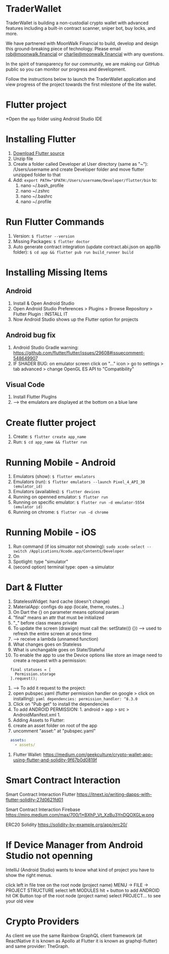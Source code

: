# TraderWallet

TraderWallet is building a non-custodial crypto wallet with advanced features including a built-in contract scanner, sniper bot, buy locks, and more.

We have partnered with MoonWalk Financial to build, develop and design this ground-breaking piece of technology. Please email rob@moonwalk.financial or charlie@moonwalk.financial with any questions.

In the spirit of transparency for our community, we are making our GitHub public so you can monitor our progress and development. 

Follow the instructions below to launch the TraderWallet application and view progress of the project towards the first milestone of the lite wallet.  

# Flutter project

*Open the `app` folder using Android Studio IDE

# Installing Flutter

1. [Download Flutter source](https://docs.flutter.dev/get-started/install/macos)
1. Unzip file
1. Create a folder called Developer at User directory (same as "~"): /Users/username and create Developer folder and move flutter unzipped folder to that
1. Add: ``` export PATH="$PATH:/Users/username/Developer/flutter/bin ``` to:
    1. nano ~/.bash_profile
    1. nano ~/.zshrc
    1. nano ~/.bashrc
    1. nano ~/.profile

# Run Flutter Commands

1. Version: ``` $ flutter --version ```
1. Missing Packages: ``` $ flutter doctor ```
1. Auto generate contract integration (update contract.abi.json on app/lib folder): ``` $ cd app && flutter pub run build_runner build ```

# Installing Missing Items

## Android

1. Install & Open Android Studio
1. Open Android Studio Preferences > Plugins > Browse Repository > Flutter Plugin : INSTALL IT
1. Now Android Studio shows up the Flutter option for projects

## Android bug fix

1. Android Studio Gradle warning: https://github.com/flutter/flutter/issues/29608#issuecomment-548649907
1. IF SHADER BUG: on emulator screen click on "..." icon > go to settings > tab advanced > change OpenGL ES API to "Compatibility"

## Visual Code

1. Install Flutter PlugIns
1. --> the emulators are displayed at the bottom on a blue lane


# Create flutter project

1. Create: ``` $ flutter create app_name ```
1. Run: ``` $ cd app_name && flutter run ```

# Running Mobile - Android

1. Emulators (show): ``` $ flutter emulators ```
1. Emulators (run): ``` $ flutter emulators --launch Pixel_4_API_30 (emulator_id) ```
1. Emulators (availables): ``` $ flutter devices ```
1. Running on openned emulator: ``` $ flutter run ```
1. Running on specific emulator: ``` $ flutter run -d emulator-5554 (emulator id) ```
1. Running on chrome: ``` $ flutter run -d chrome ```

# Running Mobile - iOS

1. Run command (if ios simuator not showing): ``` sudo xcode-select --switch /Applications/Xcode.app/Contents/Developer ```
1. On  
1. Spotlight: type "simulator"
1. (second option) terminal type: open -a simulator

# Dart & Flutter

1. StatelessWidget: hard cache (doesn't change)
1. MaterialApp: configs do app (locale, theme, routes...)
1. On Dart the {} on parameter means optional param
1. "final" means an attr that must be initialized
1. "_" before class means private
1. To update the screen (drawign) must call the: setState(() {}) --> used to refresh the entire screen at once time
  1. --> receive a lambda (unnamed function)
1. What changes goes on Stateless
1. What is unchangable goes on State/Stateful
1. To enable the app to use the Device options like store an image need to create a request with a permission:
```
  final statuses = [
    Permission.storage
  ].request();
```
1. --> To add it request to the project:
  1. open pubspec.yaml (flutter permission handler on google > click on installing):
    ```yaml
      dependencies:
        permission_handler: ^8.3.0
    ```
  1. Click on "Pub get" to install the dependencies
  1. To add ANDROID PERMISSION:
    1. android > app > src > AndroidManifest.xml
    1. <uses-permission android:name="android.permission.WRITE_EXTERNAL...">
1. Adding Assets to Flutter:
  1. create an asset folder on root of the app
  1. uncomment "asset:" at "pubspec.yaml"
  ```yaml
    assets:
      - assets/
  ```
1. Flutter Wallet: https://medium.com/geekculture/crypto-wallet-app-using-flutter-and-solidity-9f67b0d0819f

# Smart Contract Interaction

Smart Contract Interaction Flutter
https://itnext.io/writing-dapps-with-flutter-solidity-27d0621fd01

Smart Contract Interaction Firebase
https://miro.medium.com/max/700/1*BXhP_Vt_XzBu3YnDQOXGLw.png

ERC20 Solidity
https://solidity-by-example.org/app/erc20/

# If Device Manager from Android Studio not openning

IntelliJ (Android Studio) wants to know what kind of project you have to show the right menus.

click left in file tree on the root node (project name)
MENU -> FILE -> PROJECT STRUCTURE
select left MODULES
hit + button to add ANDROID
hit OK Button
top of the root node (project name) select PROJECT... to see your old view

# Crypto Providers

As client we use the same Rainbow GraphQL client framework (at ReactNative it is known as Apollo at Flutter it is known as graphql-flutter) and same provider: TheGraph.